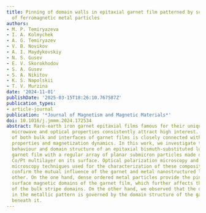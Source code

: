 ```yaml
---
title: Pinning of domain walls in epitaxial garnet film patterned by surface arrays
  of ferromagnetic metal particles
authors:
- M. P. Temiryazeva
- I. A. Kolmychek
- A. G. Temiryazev
- V. B. Novikov
- A. I. Maydykovskiy
- N. S. Gusev
- E. V. Skorokhodov
- S. A. Gusev
- S. A. Nikitov
- K. S. Napolskii
- T. V. Murzina
date: '2024-11-01'
publishDate: '2025-03-15T18:26:10.767587Z'
publication_types:
- article-journal
publication: '*Journal of Magnetism and Magnetic Materials*'
doi: 10.1016/j.jmmm.2024.172534
abstract: Rare-earth iron garnet epitaxial films famous for their unique magnetic,
  microwave and optical properties consistently attract high interest. Domain structure
  of both bulk and interfaces of garnet films is closely connected with their magnetic
  properties and magnetization dynamics. In this work, we investigate the magnetic
  behaviour and domain structure of an epitaxial bismuth-substituted lutetium iron
  garnet film with a regular array of planar submicron particles made of Co film or
  Co/Pt multilayer on its surface. Optical polarization microscopy and magnetic force
  microscopy techniques used for the characterization of these composite structures
  confirm the mutual influence of the garnet and metal nanostructured layers on each
  other. On the one hand, dense ordered metal particles provide the pinning of the
  surface magnetic domains of the garnet film, which further affects the organization
  of the bulk stripe domains. On the other hand, we observed that the domain structure
  in the metallic pattern is governed by the domain structure of the garnet placed
  beneath it.
---
```

